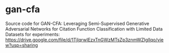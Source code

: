 # gan-cfa
Source code for GAN-CFA: Leveraging Semi-Supervised Generative Adversarial Networks for Citation Function Classification with Limited Data \
Datasets for experiments: https://drive.google.com/file/d/1TjlqrwIEzxTnGWzMTsZp3znmWZIglIqo/view?usp=sharing
